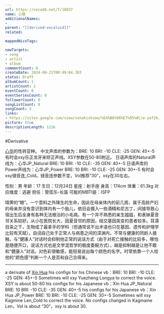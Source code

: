```yaml
---
url: https://vocadb.net/T/10837
name: 心宿
additionalNames: 
- 
parent: "[[derived-vocaloid]]"
related:

mappedNicoTags:

newTargets:
- song
- artist
- album
commentCount: 0
createDate: 2024-08-21T00:49:04.303
status: Draft
albumCount: 1
artistCount: 1
eventCount: 0
eventSeriesCount: 0
followerCount: 0
songListCount: 0
songCount: 3
links: 
- https://sites.google.com/view/senakishimo/%E4%B8%96%E7%95%8C/e-yef2k/%E5%BF%83%E5%AE%BF
picture: true
descriptionLength: 1216
---
```


#Derivative

[心华](https://vocadb.net/Ar/30995)的性转亚种。
中文声库的参数为：BRE: 10 BRI: -10 CLE: -25 GEN: 45+-5 有时会xsy乐正龙牙来矫正声线。XSY参数在50-80附近。
日语声库的Natural声线为：心华JP_Natural BRE: 10 BRI: -10 CLE: -35 GEN: 40+-5
日语声库的Power声线为：心华JP_Power BRE: 10 BRI: -10 CLE: -25 GEN: 30+-5 有时会xsy镜音连_Cold。镜音连参数不变，Vol推荐“30”，xsy在30左右。

性别：男
年龄：17
生日：12月24日
星座：射手座
身高：174cm
体重：61.3kg
对应维度：逃避
担任：管弦乐-长笛
可能的MBTI是：ISFP


晴霁的“眼”。一个意料之外降生的生命，因此在母亲体内的前几周，属于高龄产妇的母亲并没有意识到体内有一个胎儿，依旧会摄入一些酒精和尼古丁，间接导致心宿出生后全身有各种无法根治的小毛病。有一个并不熟悉的亲生姐姐，和表妹夏音邻关系较好。从小在医院长大，因夏音邻的原因，结交基因突变的患者较多。耳濡目染之下，生物成了最拿手的学科（但通常说不出术语也只在基因、遗传和护理学比较有天赋）。自诩自己处于正常人与病患之间的深渊内，不常与健康的同龄人接触，与“健康人”对话时会抑制他正常的说话方式（由于对死亡接触的比较多，哪怕是随便开口，说话方式也是文学混哲学的极度委婉方式），越是抑制越是让他不敢和“健康人”对话。对色彩很敏感，能轻易说出每个颜色的名字。时常依靠一个人给他的“颜色感”判断一个人是否和自己合得来。

---

a derivate of [Xin Hua](https://vocadb.net/Ar/30995)
his configs for his Chinese vb：BRE: 10 BRI: -10 CLE: -25 GEN: 45+-5 Sometimes will xsy Yuezheng Longya to correct the voice. XSY is about 50-80
his configs for his Japanese vb：Xin Hua JP_Natural BRE: 10 BRI: -10 CLE: -35 GEN: 40+-5
his configs for his Japanese vb：Xin Hua JP_Power BRE: 10 BRI: -10 CLE: -25 GEN: 30+-5 Sometimes will xsy Kagmine Len_Cold to correct the voice. No configs changed in Kagmaine Len，Vol is about “30”，xsy is about 30.